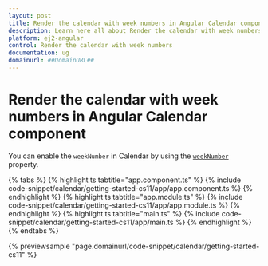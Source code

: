 ```yaml
---
layout: post
title: Render the calendar with week numbers in Angular Calendar component | Syncfusion
description: Learn here all about Render the calendar with week numbers in Syncfusion Angular Calendar component of Syncfusion Essential JS 2 and more.
platform: ej2-angular
control: Render the calendar with week numbers 
documentation: ug
domainurl: ##DomainURL##
---
```


# Render the calendar with week numbers in Angular Calendar component

You can enable the `weekNumber` in Calendar by using the [`weekNumber`](https://ej2.syncfusion.com/angular/documentation/api/calendar#weeknumber)
property.

{% tabs %}
{% highlight ts tabtitle="app.component.ts" %}
{% include code-snippet/calendar/getting-started-cs11/app/app.component.ts %}
{% endhighlight %}
{% highlight ts tabtitle="app.module.ts" %}
{% include code-snippet/calendar/getting-started-cs11/app/app.module.ts %}
{% endhighlight %}
{% highlight ts tabtitle="main.ts" %}
{% include code-snippet/calendar/getting-started-cs11/app/main.ts %}
{% endhighlight %}
{% endtabs %}
  
{% previewsample "page.domainurl/code-snippet/calendar/getting-started-cs11" %}
